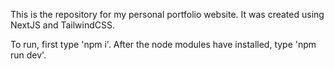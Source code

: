 This is the repository for my personal portfolio website.
It was created using NextJS and TailwindCSS.

To run, first type 'npm i'. After the node modules have installed, type 'npm run dev'.
